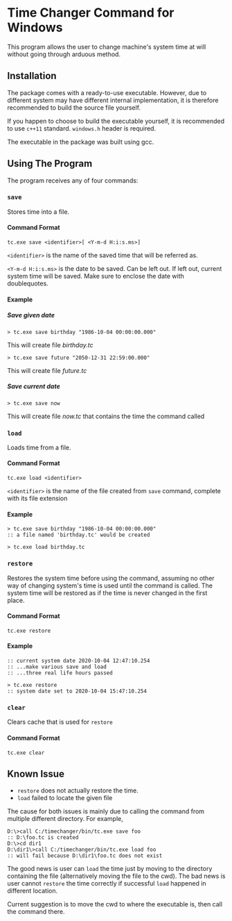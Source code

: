 # Time Changer Command for Windows

This program allows the user to change machine's system time at will without going through arduous method.

## Installation

The package comes with a ready-to-use executable. However, due to different system may have different internal implementation, it is therefore recommended to build the source file yourself.

If you happen to choose to build the executable yourself, it is recommended to use `c++11` standard. `windows.h` header is required.

The executable in the package was built using gcc.

## Using The Program

The program receives any of four commands:

### `save`

Stores time into a file.

#### Command Format

```
tc.exe save <identifier>[ <Y-m-d H:i:s.ms>]
```

`<identifier>` is the name of the saved time that will be referred as.

`<Y-m-d H:i:s.ms>` is the date to be saved. Can be left out. If left out, current system time will be saved. Make sure to enclose the date with doublequotes.

#### Example

##### Save given date

```
> tc.exe save birthday "1986-10-04 00:00:00.000"
```

This will create file _birthday.tc_


```
> tc.exe save future "2050-12-31 22:59:00.000"
```

This will create file _future.tc_

##### Save current date

```
> tc.exe save now
```

This will create file _now.tc_ that contains the time the command called

### `load`

Loads time from a file.

#### Command Format

```
tc.exe load <identifier>
```

`<identifier>` is the name of the file created from `save` command, complete with its file extension

#### Example

```
> tc.exe save birthday "1986-10-04 00:00:00.000"
:: a file named 'birthday.tc' would be created

> tc.exe load birthday.tc
```

### `restore`

Restores the system time before using the command, assuming no other way of changing system's time is used until the command is called. The system time will be restored as if the time is never changed in the first place.

#### Command Format

```
tc.exe restore
```

#### Example

```
:: current system date 2020-10-04 12:47:10.254
:: ...make various save and load
:: ...three real life hours passed

> tc.exe restore
:: system date set to 2020-10-04 15:47:10.254
```

### `clear`

Clears cache that is used for `restore`

#### Command Format

```
tc.exe clear
```

## Known Issue

- `restore` does not actually restore the time.
- `load` failed to locate the given file

The cause for both issues is mainly due to calling the command from multiple different directory. For example,

```
D:\>call C:/timechanger/bin/tc.exe save foo
:: D:\foo.tc is created
D:\>cd dir1
D:\dir1\>call C:/timechanger/bin/tc.exe load foo
:: will fail because D:\dir1\foo.tc does not exist
```

The good news is user can `load` the time just by moving to the directory containing the file (alternatively moving the file to the cwd). The bad news is user cannot `restore` the time correctly if successful `load` happened in different location.

Current suggestion is to move the cwd to where the executable is, then call the command there.
